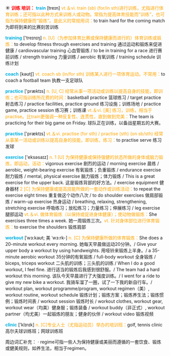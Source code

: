 ☀ <font color="red">**训练 培训：**</font>
<font color="sky blue">**train**</font> [treɪn] 
<font color="orange">vt.＆vi. train (sb) (for/in sth)进行训练，尤指进行体育训练；还可指以此种方式来训练人或动物。常指为提高体育技能而“训练”，也可指为保持健康而“锻炼”。是此义的常规用词：</font>to train hard for the coming match 为即将到来的比赛刻苦训练

<font color="sky blue">**training**</font> ['treɪnɪŋ] 
<font color="orange">n. [U]（为参加体育比赛或保持健康而进行的）体育训练或锻炼：</font>to develop fitness through exercises and training 通过运动和锻炼来促进健康 / cardiovascular training 心血管锻炼 / to be in training for a race 进行赛前训练 / strength training 力量训练 / aerobic 有氧训练 / training schedule 训练计划

<font color="sky blue">**coach**</font> [kəʊtʃ] 
<font color="orange">vt. coach sb (in/for sth) 训练某人进行一项体育运动。不常用：</font>to coach a football team 执教一支足球队 

<font color="sky blue">**practice**</font> ['præktɪs] 
<font color="orange">n. [U, C] 经常从事一项活动或训练以提高自身的技能，即训练；也可指训练所花费的时间：</font>basketball practice 篮球练习 / target practice 射击练习 / practice facilities, practice ground 练习设施；训练场地 / practice game, practice session 练习赛；训练课 <font color="orange">vt.＆vi. [美] 练习，训练，相当于practise。比train更强调一种反复性、连贯性，直到做到完美：</font>The team is practicing for their big game on Friday. 球队正在训练，以备战星期五的大赛。

<font color="sky blue">**practise**</font> ['præktɪs] 
<font color="orange">vt.＆vi. practise (for sth) / practise (sth) (on sb/sth) 经常从事某一活动或训练以提高自身的技能，即训练，练习：</font>to practise serve 练习发球

<font color="sky blue">**exercise**</font> ['eksəsaɪz] 
<font color="orange">n. 1 [U] 为保持健康或保持强健的状态所做的身体或脑力锻炼，即运动，活动：</font>vigorous exercise 剧烈的运动 / morning exercise 晨练 / aerobic, weight-bearing exercise 有氧锻炼；负重锻炼 / endurance exercise 耐力锻炼 / mental, physical exercise 脑力锻炼；体力锻炼 / This is a great exercise for the upper back. 这是锻炼背部的好方法。/ exercise equipment 健身器材 <font color="orange">2 [C] 为保持健康或提高技能所做的一套动作或训练活动：</font>to repeat the exercise eight times 重复做这个动作八次 / to do shoulder exercises 做肩部锻炼 / warm-up exercise 热身运动 / breathing, relaxing, strengthening, stretching exercise 呼吸练习；放松练习；力量练习；伸展练习 / leg exercise 腿部运动 <font color="orange">vt.＆vi. 做体育锻炼（以保持或促进身体健康）；使动物做锻炼：</font>She exercises three times a week. 她一周锻炼三次。<font color="orange">vt. 针对身体部位进行体育锻炼：</font>to exercise the shoulders 锻炼肩部
           
<font color="sky blue">**workout**</font> [ˈwɜ:kaʊt; 美 ˈwɜ:rk-]
<font color="orange">n. [C] 为保持健康所做的体育锻炼：</font>She does a 20-minute workout every morning. 她每天早晨做运动20分钟。/ Give your upper body a workout by using handweights. 用哑铃来锻炼上半身。/ a 35-minute aerobic workout 35分钟的有氧锻炼 / full-body workout 全身锻炼 / biceps, triceps workout 二头肌的训练；三头肌的训练 / When I do a good workout, I feel fine. 进行适当的锻炼后我感到很舒服。/ The team had a hard workout this morning. 该队今天早晨进行了大强度训练。/ I went for a ride to give my new bike a workout. 我骑车溜了一圈，试了一下我的新自行车。/ workout plan, workout programme/program, workout regimen（美）, workout routine, workout schedule 锻炼计划；锻炼方案；锻炼养生法；锻炼惯例；锻炼时间表 / workout session 锻炼时长 / workout clothes, workout gear, workout wear（均美）健身服；锻炼装备 / workout buddy（非正式）, workout partner（均尤美）一起锻炼的朋友；健身的伙伴 / workout video 锻炼视频

<font color="sky blue">**clinic**</font> ['klɪnɪk] 
<font color="orange">n. [C]专业人士（尤指运动员）举办的培训班：</font>golf, tennis clinic 高尔夫球训练班；网球训练班

周边词汇补充：
· regime可指一些人为保持健康或美丽而遵循的一套饮食、锻炼或健美规则，如养生法，相当于regimen。

